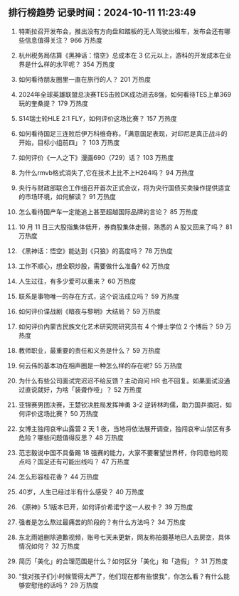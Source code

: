 
## 排行榜趋势 记录时间：2024-10-11 11:23:49
  
  1. 特斯拉召开发布会，推出没有方向盘和踏板的无人驾驶出租车，发布会还有哪些信息值得关注？ 966 万热度
    
  2. 杭州税务局估算《黑神话：悟空》总成本在 3 亿元以上，游科的开发成本在业界是什么样的水平呢？ 354 万热度
    
  3. 如何看待朋友圈里一直在旅行的人？ 201 万热度
    
  4. 2024年全球英雄联盟总决赛TES击败DK成功进去8强，如何看待TES上单369玩的奎桑提？ 179 万热度
    
  5. S14瑞士轮HLE 2:1 FLY，如何评价这场比赛？ 157 万热度
    
  6. 如何看待国足三连败后伊万科维奇称，「满意国足表现，对印尼是真正战斗的开始，目标小组前四」？ 103 万热度
    
  7. 如何评价《一人之下》漫画690（729）话？ 103 万热度
    
  8. 为什么rmvb格式消失了,它在技术上比不上H264吗？ 94 万热度
    
  9. 央行与财政部联合工作组召开首次正式会议，将为央行国债买卖操作提供适宜的市场环境，如何解读？ 91 万热度
    
  10. 怎么看待国产车一定能追上甚至超越国际品牌的言论？ 85 万热度
    
  11. 10 月 11 日三大股指集体低开，券商股集体走弱，熟悉的 A 股又回来了吗？ 81 万热度
    
  12. 《黑神话：悟空》能达到《只狼》的高度吗？ 78 万热度
    
  13. 工作不顺心，想全职炒股，需要做什么准备? 62 万热度
    
  14. 人生过往，有多少爱可以重来？ 60 万热度
    
  15. 联系是事物唯一的存在方式，这个说法成立吗？ 59 万热度
    
  16. 如何评价谍战剧《暗夜与黎明》大结局？ 59 万热度
    
  17. 如何评价内蒙古民族文化艺术研究院研究员有 4 个博士学位 2 个博后？ 59 万热度
    
  18. 教师职业，最重要的责任和义务是什么？ 59 万热度
    
  19. 何云伟的基本功在相声圈是一种怎么样的存在呢? 55 万热度
    
  20. 为什么有些公司面试完迟迟不给反馈？主动询问 HR 也不回复。如果面试没通过直说就好，为啥「装聋作哑」？ 52 万热度
    
  21. 亚锦赛男团决赛，王楚钦决胜局发挥神勇 3-2 逆转林昀儒，助力国乒摘冠，如何评价这场比赛？ 50 万热度
    
  22. 女博主独闯哀牢山露营 2 天 1 夜，当地将依法展开调查，独闯哀牢山禁区有多危险？哪些问题值得反思？ 48 万热度
    
  23. 范志毅说中国不具备踢 18 强赛的能力，大家不要奢望世界杯，你同意他的观点吗？国足还有可能出线吗？ 47 万热度
    
  24. 怎么形容桂花香？ 44 万热度
    
  25. 40岁，人生已经过半有什么感受？ 40 万热度
    
  26. 《原神》5.1版本已开，如何评价希诺宁这一人权卡？ 39 万热度
    
  27. 强者是怎么熬过最痛苦的阶段的？有什么方法吗？ 34 万热度
    
  28. 东北雨姐删除道歉视频，账号七天未更新，网友称拍摄基地已人去房空，具体情况如何？ 32 万热度
    
  29. 简历「美化」的合理范围是什么？如何区分「美化」和「造假」？ 31 万热度
    
  30. “我对孩子们小时候管得太严了，他们现在都有些恨我”，你怎么看？有什么能够安慰他的话吗？ 29 万热度
    